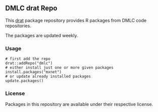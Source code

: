 ## DMLC drat Repo

This [drat](http://dirk.eddelbuettel.com/code/drat.html) package repository provides R packages from DMLC code repositories.

The packages are updated weekly.

### Usage

```{.r}
# first add the repo
drat::addRepo("dmlc")
# either install just one or more given packages
install.packages("mxnet")     
# or update already installed packages
update.packages()
```

### License

Packages in this repository are available under their respective license.
